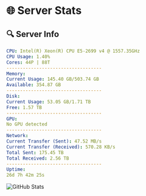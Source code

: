# 🌐 Server Stats
## 🔍 Server Info
```yaml
CPU: Intel(R) Xeon(R) CPU E5-2699 v4 @ 1557.35GHz
CPU Usage: 1.40%
Cores: 44P | 88T
-----------------------------------
Memory:
Current Usage: 145.40 GB/503.74 GB
Available: 354.87 GB
-----------------------------------
Disk:
Current Usage: 53.05 GB/1.71 TB
Free: 1.57 TB
-----------------------------------
GPU:
No GPU detected
-----------------------------------
Network:
Current Transfer (Sent): 47.52 MB/s
Current Transfer (Received): 570.28 KB/s
Total Sent: 175.45 TB
Total Received: 2.56 TB
-----------------------------------
Uptime:
26d 7h 42m 25s
```
![GitHub Stats](https://img.shields.io/badge/Updated-2025-03-06_06:25:43-blue)